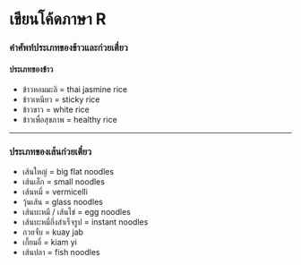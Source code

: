 # เขียนโค้ดภาษา R

### คำศัพท์ประเภทของข้าวและก๋วยเตี๋ยว

#### ประเภทของข้าว
- ข้าวหอมมะลิ = thai jasmine rice
- ข้าวเหนียว = sticky rice
- ข้าวขาว = white rice
- ข้าวเพื่อสุขภาพ = healthy rice

---

### ประเภทของเส้นก๋วยเตี๋ยว
- เส้นใหญ่ = big flat noodles
- เส้นเล็ก = small noodles
- เส้นหมี่ = vermicelli 
- วุ้นเส้น = glass noodles
- เส้นบะหมี / เส้นไข่ = egg noodles
- เส้นบะหมี่กึ่งสำเร็จรูป = instant noodles
- กวยจั๋บ = kuay jab
- เกี้ยมอี๋ = kiam yi
- เส้นปลา = fish noodles